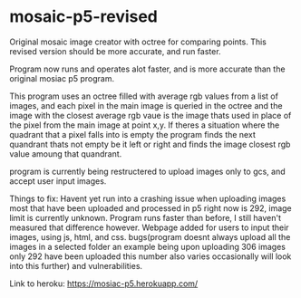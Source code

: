 # mosaic-p5-revised
Original mosaic image creator with octree for comparing points.
This revised version should be more accurate, and run faster.

Program now runs and operates alot faster, and is more accurate than the original mosiac p5 program.

This program uses an octree filled with average rgb values from a list of images, and each pixel in the main image is queried in the octree and the image with the closest average rgb vaue is the image thats used in place of the pixel from the main image at point x,y. If theres a situation where the quadrant that a pixel falls into is empty the program finds the next quandrant thats not empty be it left or right and finds the image closest rgb value amoung that quandrant.

program is currently being restructered to upload images only to gcs, and accept user input images.

Things to fix:
Havent yet run into a crashing issue when uploading images most that have been uploaded and processed in p5 right now is 292, image limit is currently unknown.
Program runs faster than before, I still haven't measured that difference however.
Webpage added for users to input their images, using js, html, and css.
bugs(program doesnt always upload all the images in a selected folder an example being upon uploading 306 images only 292 have been uploaded this number also varies occasionally will look into this further) and vulnerabilities.

Link to heroku: https://mosiac-p5.herokuapp.com/
